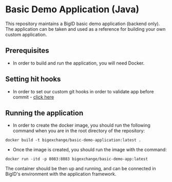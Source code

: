# Basic Demo Application (Java)

This repository maintains a BigID basic demo application (backend only).
The application can be taken and used as a reference for building your own custom application.

## Prerequisites

- In order to build and run the application, you will need Docker.

## Setting hit hooks

- In order to set our custom git hooks in order to validate app before commit - [click here](hooks/README.md)

## Running the application
* In order to create the docker image, you should run the following command when you are in the root directory of the repository:

``docker build -t bigexchange/basic-demo-application:latest .`` 

* Once the image is created, you should run the image with the command:

``docker run -itd -p 8083:8083 bigexchange/basic-demo-app:latest``

The container should be then up and running, and can be connected in BigID's environment with the application framework.